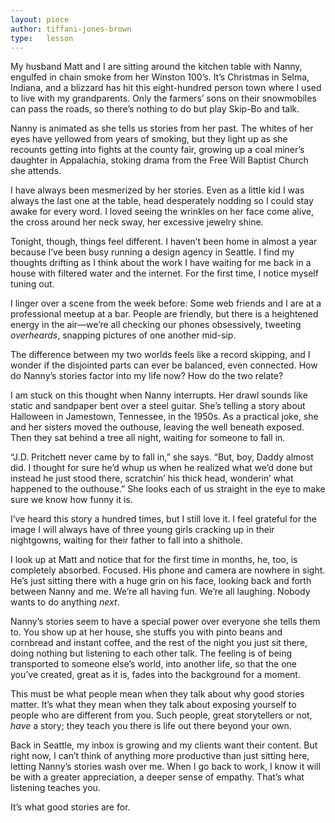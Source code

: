 ```yaml
---
layout: piece
author: tiffani-jones-brown
type:   lesson
---
```


My husband Matt and I are sitting around the kitchen table with Nanny, engulfed in chain smoke from her Winston 100’s. It’s Christmas in Selma, Indiana, and a blizzard has hit this eight-hundred person town where I used to live with my grandparents. Only the farmers’ sons on their snowmobiles can pass the roads, so there’s nothing to do but play Skip-Bo and talk.

Nanny is animated as she tells us stories from her past. The whites of her eyes have yellowed from years of smoking, but they light up as she recounts getting into fights at the county fair, growing up a coal miner’s daughter in Appalachia, stoking drama from the Free Will Baptist Church she attends.

I have always been mesmerized by her stories. Even as a little kid I was always the last one at the table, head desperately nodding so I could stay awake for every word. I loved seeing the wrinkles on her face come alive, the cross around her neck sway, her excessive jewelry shine.

Tonight, though, things feel different. I haven’t been home in almost a year because I’ve been busy running a design agency in Seattle. I find my thoughts drifting as I think about the work I have waiting for me back in a house with filtered water and the internet. For the first time, I notice myself tuning out.

I linger over a scene from the week before: Some web friends and I are at a professional meetup at a bar. People are friendly, but there is a heightened energy in the air—we’re all checking our phones obsessively, tweeting *overheards*, snapping pictures of one another mid-sip.

The difference between my two worlds feels like a record skipping, and I wonder if the disjointed parts can ever be balanced, even connected. How do Nanny’s stories factor into my life now? How do the two relate?

I am stuck on this thought when Nanny interrupts. Her drawl sounds like static and sandpaper bent over a steel guitar. She’s telling a story about Halloween in Jamestown, Tennessee, in the 1950s. As a practical joke, she and her sisters moved the outhouse, leaving the well beneath exposed. Then they sat behind a tree all night, waiting for someone to fall in.

“J.D. Pritchett never came by to fall in,” she says. “But, boy, Daddy almost did. I thought for sure he’d whup us when he realized what we’d done but instead he just stood there, scratchin’ his thick head, wonderin’ what happened to the outhouse.” She looks each of us straight in the eye to make sure we know how funny it is.

I’ve heard this story a hundred times, but I still love it. I feel grateful for the image I will always have of three young girls cracking up in their nightgowns, waiting for their father to fall into a shithole.

I look up at Matt and notice that for the first time in months, he, too, is completely absorbed. Focused. His phone and camera are nowhere in sight. He’s just sitting there with a huge grin on his face, looking back and forth between Nanny and me. We’re all having fun. We’re all laughing. Nobody wants to do anything *next*.

Nanny’s stories seem to have a special power over everyone she tells them to. You show up at her house, she stuffs you with pinto beans and cornbread and instant coffee, and the rest of the night you just sit there, doing nothing but listening to each other talk. The feeling is of being transported to someone else’s world, into another life, so that the one you’ve created, great as it is, fades into the background for a moment.

This must be what people mean when they talk about why good stories matter. It’s what they mean when they talk about exposing yourself to people who are different from you. Such people, great storytellers or not, *have* a story; they teach you there is life out there beyond your own.

Back in Seattle, my inbox is growing and my clients want their content. But right now, I can’t think of anything more productive than just sitting here, letting Nanny’s stories wash over me. When I go back to work, I know it will be with a greater appreciation, a deeper sense of empathy. That’s what listening teaches you.

It’s what good stories are for.